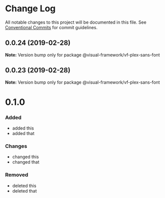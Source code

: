# Change Log

All notable changes to this project will be documented in this file.
See [Conventional Commits](https://conventionalcommits.org) for commit guidelines.

## 0.0.24 (2019-02-28)

**Note:** Version bump only for package @visual-framework/vf-plex-sans-font





## 0.0.23 (2019-02-28)

**Note:** Version bump only for package @visual-framework/vf-plex-sans-font





# 0.1.0

### Added
- added this
- added that

### Changes

- changed this
- changed that

### Removed

- deleted this
- deleted that
